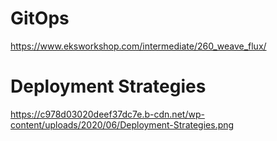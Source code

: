 # GitOps

https://www.eksworkshop.com/intermediate/260_weave_flux/

# Deployment Strategies

https://c978d03020deef37dc7e.b-cdn.net/wp-content/uploads/2020/06/Deployment-Strategies.png